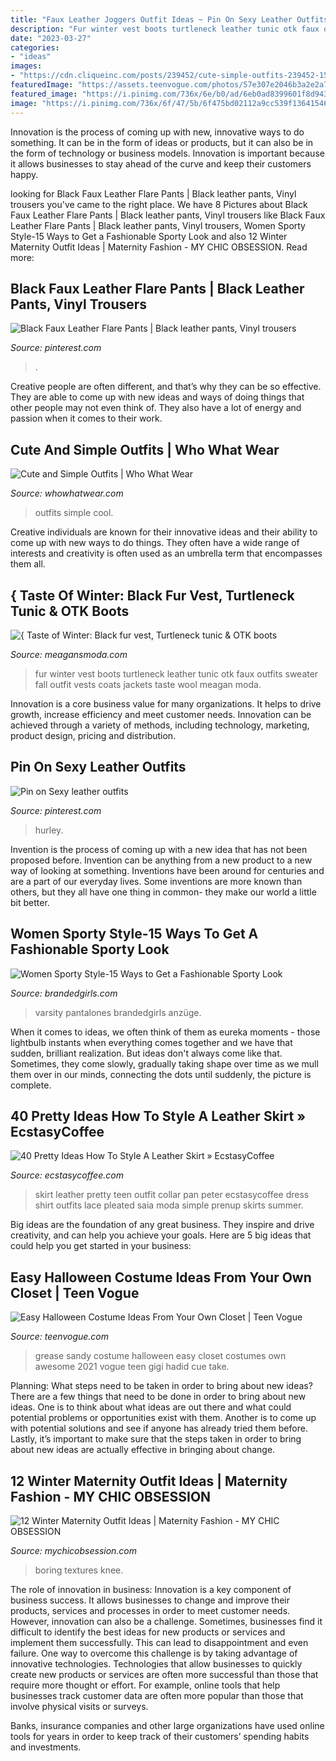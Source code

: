 ```yaml
---
title: "Faux Leather Joggers Outfit Ideas ~ Pin On Sexy Leather Outfits"
description: "Fur winter vest boots turtleneck leather tunic otk faux outfits sweater fall outfit vests coats jackets taste wool meagan moda"
date: "2023-03-27"
categories:
- "ideas"
images:
- "https://cdn.cliqueinc.com/posts/239452/cute-simple-outfits-239452-1508555768168-image.700x0c.jpg"
featuredImage: "https://assets.teenvogue.com/photos/57e307e2046b3a2e2a736776/master/pass/easy-halloween-costumes-grease-sandy.jpg"
featured_image: "https://i.pinimg.com/736x/6e/b0/ad/6eb0ad8399601f8d943ae90506626b30.jpg"
image: "https://i.pinimg.com/736x/6f/47/5b/6f475bd02112a9cc539f13641546fd29.jpg"
---
```



Innovation is the process of coming up with new, innovative ways to do something. It can be in the form of ideas or products, but it can also be in the form of technology or business models. Innovation is important because it allows businesses to stay ahead of the curve and keep their customers happy.

	

		
looking for Black Faux Leather Flare Pants | Black leather pants, Vinyl trousers you've came to the right place. We have 8 Pictures about Black Faux Leather Flare Pants | Black leather pants, Vinyl trousers like Black Faux Leather Flare Pants | Black leather pants, Vinyl trousers, Women Sporty Style-15 Ways to Get a Fashionable Sporty Look and also 12 Winter Maternity Outfit Ideas | Maternity Fashion - MY CHIC OBSESSION. Read more:
		
    
## Black Faux Leather Flare Pants | Black Leather Pants, Vinyl Trousers

<img loading=lazy src="https://i.pinimg.com/736x/6f/47/5b/6f475bd02112a9cc539f13641546fd29.jpg" onerror="this.onerror=null;this.src='https://tse4.mm.bing.net/th?id=OIP.a7kr41p7n5QKLIfrdPs1nAHaLz&amp;pid=15.1';" alt="Black Faux Leather Flare Pants | Black leather pants, Vinyl trousers">

_Source: pinterest.com_

>. 

	

Creative people are often different, and that’s why they can be so effective. They are able to come up with new ideas and ways of doing things that other people may not even think of. They also have a lot of energy and passion when it comes to their work.

    
## Cute And Simple Outfits | Who What Wear

<img loading=lazy src="https://cdn.cliqueinc.com/posts/239452/cute-simple-outfits-239452-1508555768168-image.700x0c.jpg" onerror="this.onerror=null;this.src='https://tse3.mm.bing.net/th?id=OIP.YoBoAOYD3-IKQ1dv7s6SRwHaLm&amp;pid=15.1';" alt="Cute and Simple Outfits | Who What Wear">

_Source: whowhatwear.com_

>outfits simple cool. 

	

Creative individuals are known for their innovative ideas and their ability to come up with new ways to do things. They often have a wide range of interests and creativity is often used as an umbrella term that encompasses them all.

    
## { Taste Of Winter: Black Fur Vest, Turtleneck Tunic &amp; OTK Boots

<img loading=lazy src="https://www.meagansmoda.com/wp-content/uploads/2014/11/black-faux-fur-vest-over-turtleneck-sweater-tunic-turtleneck-chunky-sweater-Brixton-Wesley-fedora-black-wool-fedora-7-for-all-mankind-black-leather-denim-Stuart-Weitzman-Highland-black-suede-thigh-high-boots.jpg" onerror="this.onerror=null;this.src='https://tse3.mm.bing.net/th?id=OIP.HRikGb2w5Hv2Yi3s8kJMCAHaLH&amp;pid=15.1';" alt="{ Taste of Winter: Black fur vest, Turtleneck tunic &amp; OTK boots">

_Source: meagansmoda.com_

>fur winter vest boots turtleneck leather tunic otk faux outfits sweater fall outfit vests coats jackets taste wool meagan moda. 

	

Innovation is a core business value for many organizations. It helps to drive growth, increase efficiency and meet customer needs. Innovation can be achieved through a variety of methods, including technology, marketing, product design, pricing and distribution.

    
## Pin On Sexy Leather Outfits

<img loading=lazy src="https://i.pinimg.com/736x/6e/b0/ad/6eb0ad8399601f8d943ae90506626b30.jpg" onerror="this.onerror=null;this.src='https://tse2.mm.bing.net/th?id=OIP.vTzMuhuGQwH_uh03mI_FmwHaOD&amp;pid=15.1';" alt="Pin on Sexy leather outfits">

_Source: pinterest.com_

>hurley. 

	

Invention is the process of coming up with a new idea that has not been proposed before. Invention can be anything from a new product to a new way of looking at something. Inventions have been around for centuries and are a part of our everyday lives. Some inventions are more known than others, but they all have one thing in common- they make our world a little bit better.

    
## Women Sporty Style-15 Ways To Get A Fashionable Sporty Look

<img loading=lazy src="https://www.brandedgirls.com/wp-content/uploads/2015/07/Varsity-Style.jpg" onerror="this.onerror=null;this.src='https://tse2.mm.bing.net/th?id=OIP.hs6VKYkYRtg0bpGsi3l_uwHaLV&amp;pid=15.1';" alt="Women Sporty Style-15 Ways to Get a Fashionable Sporty Look">

_Source: brandedgirls.com_

>varsity pantalones brandedgirls anzüge. 

	

When it comes to ideas, we often think of them as eureka moments - those lightbulb instants when everything comes together and we have that sudden, brilliant realization. But ideas don't always come like that. Sometimes, they come slowly, gradually taking shape over time as we mull them over in our minds, connecting the dots until suddenly, the picture is complete.

    
## 40 Pretty Ideas How To Style A Leather Skirt » EcstasyCoffee

<img loading=lazy src="https://i0.wp.com/www.ecstasycoffee.com/wp-content/uploads/2016/11/leather-skirt22.jpg?resize=736%2C1104" onerror="this.onerror=null;this.src='https://tse1.mm.bing.net/th?id=OIP.wAQKwRL0LNIU_thytOnyVQHaLH&amp;pid=15.1';" alt="40 Pretty Ideas How To Style A Leather Skirt » EcstasyCoffee">

_Source: ecstasycoffee.com_

>skirt leather pretty teen outfit collar pan peter ecstasycoffee dress shirt outfits lace pleated saia moda simple prenup skirts summer. 

	

Big ideas are the foundation of any great business. They inspire and drive creativity, and can help you achieve your goals. Here are 5 big ideas that could help you get started in your business:

    
## Easy Halloween Costume Ideas From Your Own Closet | Teen Vogue

<img loading=lazy src="https://assets.teenvogue.com/photos/57e307e2046b3a2e2a736776/master/pass/easy-halloween-costumes-grease-sandy.jpg" onerror="this.onerror=null;this.src='https://tse1.mm.bing.net/th?id=OIP.1G_PC1x-4VjEKUzlJOf7pQHaLH&amp;pid=15.1';" alt="Easy Halloween Costume Ideas From Your Own Closet | Teen Vogue">

_Source: teenvogue.com_

>grease sandy costume halloween easy closet costumes own awesome 2021 vogue teen gigi hadid cue take. 

	

Planning: What steps need to be taken in order to bring about new ideas?
There are a few things that need to be done in order to bring about new ideas. One is to think about what ideas are out there and what could potential problems or opportunities exist with them. Another is to come up with potential solutions and see if anyone has already tried them before. Lastly, it’s important to make sure that the steps taken in order to bring about new ideas are actually effective in bringing about change.

    
## 12 Winter Maternity Outfit Ideas | Maternity Fashion - MY CHIC OBSESSION

<img loading=lazy src="https://cdn.statically.io/img/www.mychicobsession.com/wp-content/uploads/2018/02/maternity-style-3.jpg?quality=100&amp;f=auto" onerror="this.onerror=null;this.src='https://tse2.mm.bing.net/th?id=OIP.go7nJLh5KiLDeMI7v6YQegHaLH&amp;pid=15.1';" alt="12 Winter Maternity Outfit Ideas | Maternity Fashion - MY CHIC OBSESSION">

_Source: mychicobsession.com_

>boring textures knee. 

	

The role of innovation in business:
Innovation is a key component of business success. It allows businesses to change and improve their products, services and processes in order to meet customer needs. However, innovation can also be a challenge. Sometimes, businesses find it difficult to identify the best ideas for new products or services and implement them successfully. This can lead to disappointment and even failure.
One way to overcome this challenge is by taking advantage of innovative technologies. Technologies that allow businesses to quickly create new products or services are often more successful than those that require more thought or effort. For example, online tools that help businesses track customer data are often more popular than those that involve physical visits or surveys.

Banks, insurance companies and other large organizations have used online tools for years in order to keep track of their customers’ spending habits and investments.

